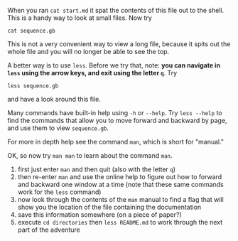 When you ran `cat start.md` it spat the contents of this file out to the shell.
This is a handy way to look at small files.
Now try

    cat sequence.gb

This is not a very convenient way to view a long file, because it spits out the whole file and you will no longer be able to see the top.

A better way is to use `less`.
Before we try that, note:
**you can navigate in `less` using the arrow keys, and exit using the letter `q`**.
Try

    less sequence.gb

and have a look around this file.

Many commands have built-in help using `-h` or `--help`.
Try `less --help` to find the commands that allow you to move forward and backward by page, and use them to view `sequence.gb`.

For more in depth help see the command `man`, which is short for "manual."

OK, so now try `man man` to learn about the command `man`.

1. first just enter `man` and then quit (also with the letter `q`)
2. then re-enter `man` and use the online help to figure out how to forward and backward one window at a time
   (note that these same commands work for the `less` command)
3. now look through the contents of the `man` manual to find a flag that will show you the location of the file containing the documentation
4. save this information somewhere (on a piece of paper?)
5. execute `cd directories` then `less README.md` to work through the next part of the adventure
